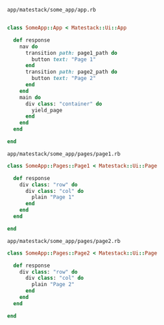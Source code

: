 `app/matestack/some_app/app.rb`

```ruby

class SomeApp::App < Matestack::Ui::App

  def response
    nav do
      transition path: page1_path do
        button text: "Page 1"
      end
      transition path: page2_path do
        button text: "Page 2"
      end
    end
    main do
      div class: "container" do
        yield_page
      end
    end
  end

end

```

`app/matestack/some_app/pages/page1.rb`

```ruby
class SomeApp::Pages::Page1 < Matestack::Ui::Page

  def response
    div class: "row" do
      div class: "col" do
        plain "Page 1"
      end
    end
  end

end

```

`app/matestack/some_app/pages/page2.rb`

```ruby
class SomeApp::Pages::Page2 < Matestack::Ui::Page

  def response
    div class: "row" do
      div class: "col" do
        plain "Page 2"
      end
    end
  end

end

```
